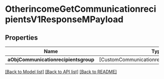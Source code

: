 # OtherincomeGetCommunicationrecipientsV1ResponseMPayload

## Properties
Name | Type | Description | Notes
------------ | ------------- | ------------- | -------------
**aObjCommunicationrecipientsgroup** | [CustomCommunicationrecipientsgroupResponse] |  | 

[[Back to Model list]](../README.md#documentation-for-models) [[Back to API list]](../README.md#documentation-for-api-endpoints) [[Back to README]](../README.md)


